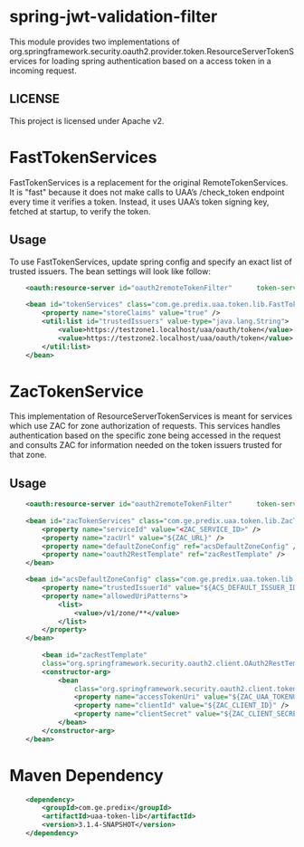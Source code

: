 # spring-jwt-validation-filter

This module provides two implementations of org.springframework.security.oauth2.provider.token.ResourceServerTokenServices
for loading spring authentication based on a access token in a incoming request.

## LICENSE
This project is licensed under Apache v2.

# FastTokenServices 
FastTokenServices is a replacement for the original RemoteTokenServices. It is "fast" because it does not make calls 
to UAA’s /check_token endpoint every time it verifies a token. Instead, it uses UAA’s token signing key, fetched at 
startup, to verify the token.

## Usage    
To use FastTokenServices, update spring config and specify an exact list of trusted issuers. 
The bean settings will look like follow:

```xml
    <oauth:resource-server id="oauth2remoteTokenFilter"      token-services-ref="tokenServices" />
            
    <bean id="tokenServices" class="com.ge.predix.uaa.token.lib.FastTokenServices">
        <property name="storeClaims" value="true" />
        <util:list id="trustedIssuers" value-type="java.lang.String">
            <value>https://testzone1.localhost/uaa/oauth/token</value>
            <value>https://testzone2.localhost/uaa/oauth/token</value>
        </util:list>
    </bean>
```

# ZacTokenService

This implementation of ResourceServerTokenServices is meant for services which use ZAC for zone authorization of 
requests. This services handles authentication based on the specific zone being accessed in the request and consults
ZAC for information needed on the token issuers trusted for that zone.

## Usage
```xml
    <oauth:resource-server id="oauth2remoteTokenFilter"      token-services-ref="zacTokenServices" />
        
    <bean id="zacTokenServices" class="com.ge.predix.uaa.token.lib.ZacTokenService">
        <property name="serviceId" value="<ZAC_SERVICE_ID>" />
        <property name="zacUrl" value="${ZAC_URL}" />
        <property name="defaultZoneConfig" ref="acsDefaultZoneConfig" />
        <property name="oauth2RestTemplate" ref="zacRestTemplate" />
    </bean>

    <bean id="acsDefaultZoneConfig" class="com.ge.predix.uaa.token.lib.DefaultZoneConfiguration">
        <property name="trustedIssuerId" value="${ACS_DEFAULT_ISSUER_ID}" />
        <property name="allowedUriPatterns">
            <list>
                <value>/v1/zone/**</value>
            </list>
        </property>
    </bean>
    
        <bean id="zacRestTemplate"
        class="org.springframework.security.oauth2.client.OAuth2RestTemplate">
        <constructor-arg>
            <bean
                class="org.springframework.security.oauth2.client.token.grant.client.ClientCredentialsResourceDetails">
                <property name="accessTokenUri" value="${ZAC_UAA_TOKENURL}" />
                <property name="clientId" value="${ZAC_CLIENT_ID}" />
                <property name="clientSecret" value="${ZAC_CLIENT_SECRET}" />
            </bean>
        </constructor-arg>
    </bean>
```


# Maven Dependency
```xml
    <dependency>
        <groupId>com.ge.predix</groupId>
        <artifactId>uaa-token-lib</artifactId>
        <version>3.1.4-SNAPSHOT</version>
    </dependency>
```    
